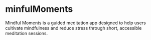 # minfulMoments
Mindful Moments is a guided meditation app designed to help users cultivate mindfulness and reduce stress through short, accessible meditation sessions. 
